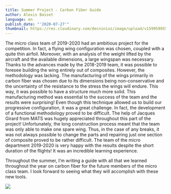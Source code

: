 ```yaml
---
title: Summer Project - Carbon Fiber Guide
author: Alexis Basset
language: en
publish_date: "'2020-07-27'"
thumbnail: https://res.cloudinary.com/decninixz/image/upload/v1599599555/IMG_20200227_194418_jmk37o.jpg
---
```

The micro class team of 2019-2020 had an ambitious project for the competition. In fact, a flying wing configuration was chosen, coupled with a quite thin airfoil. Moreover, with an analysis of the weight lifted by the aircraft and the available dimensions, a large wingspan was necessary. Thanks to the advances made by the 2018-2019 team, it was possible to foresee building the wing entirely out of composites. However, the methodology was lacking. The manufacturing of the wings primarily in carbon fiber was chosen due to its dimensions being non-conservative and the uncertainty of the resistance to the stress the wings will endure. This way, it was possible to have a structure much more solid. This manufacturing method was essential to the success of the team and the results were surprising! Even though this technique allowed us to build our progressive configuration, it was a great challenge. In fact, the development of a functional methodology proved to be difficult. The help of Jacques Girard from MATS was hugely appreciated throughout this part of the project! Unfortunately, the long construction process meant that the team was only able to make one spare wing. Thus, in the case of any breaks, it was not always possible to change the parts and repairing just one section of composite proved to be rather difficult. The team of the micro department 2019-2020 is very happy with the results despite the short duration of the flights! It was an incredible learning experience.

Throughout the summer, I’m writing a guide with all that we learned throughout the year on carbon fiber for the future members of the micro class team. I look forward to seeing what they will accomplish with these new tools.



![](https://res.cloudinary.com/decninixz/image/upload/a_-90/v1599599661/Snapchat-2087415323_lzjfec.jpg)